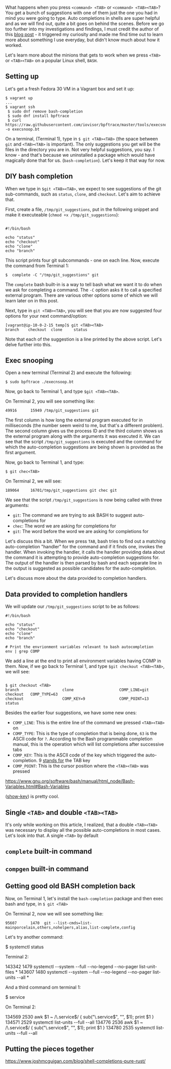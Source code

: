 What happens when you press `<command> <TAB>` or `<command> <TAB><TAB>`? You get a bunch of suggestions with one of them
just the one you had in mind you were going to type. Auto completions in shells are super helpful and as we will find
out, quite a bit goes on behind the scenes. Before we go too further into my investigations and findings, I  must credit the author of 
this [blog post](https://www.joshmcguigan.com/blog/shell-completions-pure-rust/) - it triggered
my curiosity and made me find time out to learn more about something I use everyday, but didn't know much about how
it worked.

Let's learn more about the minions that gets to work when we press `<TAB>` or `<TAB><TAB>` on a popular Linux shell, `BASH`.

## Setting up

Let's get a fresh Fedora 30 VM in a Vagrant box and set it up:

```
$ vagrant up
...
$ vagrant ssh
 $ sudo dnf remove bash-completion
 $ sudo dnf install bpftrace
 $ curl https://raw.githubusercontent.com/iovisor/bpftrace/master/tools/execsnoop.bt -o execsnoop.bt
```

On a terminal, (Terminal 1), type in `$ git <TAB><TAB>` (the space between `git` and `<TAB><TAB>` is important). 
The only suggestions you get will be the files in the
directory you are in. Not very helpful suggestions, you say. I know - and that's because we uninstalled a 
package which would have magically done that for us. (`bash-completion`). Let's keep it that way for 
now.

## DIY bash completion

When we type in `$git <TAB><TAB>`, we expect to see suggestions of the git sub-commands, such as `status`, `clone`,
and `checkout`. Let's aim to achieve that.

First, create a file, `/tmp/git_suggestions`, put in the following snippet and make it executeable 
(`chmod +x /tmp/git_suggestions`):

```

#!/bin/bash

echo "status"
echo "checkout"
echo "clone"
echo "branch"
```

This script prints four git subcommands - one on each line. Now, execute the command from Terminal 1:

```
$  complete -C "/tmp/git_suggestions" git
```

The `complete` bash built-in is a way to tell bash what we want it to do when we ask for completing a command.
The `-C` option asks it to call a specified external program. There are various other options some of which we
will learn later on in this post.

Next, type in `git <TAB><TAB>`, you will see that you are now suggested four options for your next command/option:

```
[vagrant@ip-10-0-2-15 temp]$ git <TAB><TAB>
branch    checkout  clone     status    

```

Note that each of the suggestion is a line printed by the above script. Let's delve further into this.

## Exec snooping 

Open a new terminal (Terminal 2) and execute the following:

```
$ sudo bpftrace ./execnsoop.bt
```

Now, go back to Terminal 1, and type `$git <TAB><TAB>`. 

On Terminal 2, you will see something like:

```
49916      15949 /tmp/git_suggestions git
```

The first column is how long the external program executed for in milliseconds (the number seem weird to me, but that's
a different problem). The second column gives us the process ID and the third column shows us the external program 
along with the arguments it was executed it. We can see that the script `/tmp/git_suggestions` is executed and the
command for which the auto-completion suggestions are being shown is provided as the first argument.


Now, go back to Terminal 1, and type:

```
$ git chec<TAB>
```

On Terminal 2, we will see:

```
189064     16701/tmp/git_suggestions git chec git
```

We see that the script `/tmp/git_suggestions` is now being called with three arguments:

- `git`: The command we are trying to ask BASH to suggest auto-completions for
- `chec`: The word we are asking for completions for
- `git`: The word before the word we are asking for completions for

Let's discuss this a bit. When we press `TAB`, bash tries to find out a matching auto-completion "handler" for the command 
and if it finds one, invokes the handler. When invoking the handler, it calls the handler providing data about the command
it is attempting to provide auto-completion suggestions for. The output of the handler is then parsed by bash and each separate 
line in the output is suggested as possible candidates for the auto-completion.

Let's discuss more about the data provided to completion handlers.

## Data provided to completion handlers

We will update our `/tmp/git_suggestions` script to be as follows:

```
#!/bin/bash

echo "status"
echo "checkout"
echo "clone"
echo "branch"

# Print the envrionment variables relevant to bash autocompletion
env | grep COMP
```

We add a line at the end to print all environment variables having COMP in them. Now, if we go back to Terminal 1,
and type `$git checkout <TAB><TAB>`, we will see:

```

$ git checkout <TAB>
branch                   clone                    COMP_LINE=git checkout   COMP_TYPE=63             
checkout                 COMP_KEY=9               COMP_POINT=13            status 

```

Besides the earlier four suggestions, we have some new ones:

- `COMP_LINE`: This is the entire line of the command we pressed `<TAB><TAB>` on
- `COMP_TYPE`: This is the type of completion that is being done, `63` is the ASCII code for `?`. According to the Bash programmable completion manual,
this is the operation which will list completions after successive tabs
- `COMP_KEY`: This is the ASCII code of the key which triggered the auto-completion. 9 [stands for](https://en.wikipedia.org/wiki/Tab_key#Tab_characters)
the TAB key
- `COMP_POINT`: This is the cursor position where the `<TAB><TAB>` was pressed

https://www.gnu.org/software/bash/manual/html_node/Bash-Variables.html#Bash-Variables

([show-key](https://linux.die.net/man/1/showkey)) is pretty cool.

## Single `<TAB>` and double `<TAB><TAB>`

It's only while working on this article, I realized, that a double `<TAB><TAB>` was necessary to display all the possible
auto-completions in most cases. Let's look into that. A single `<TAB>` by default 


## `complete` built-in command

## `compgen` built-in command


## Getting good old BASH completion back

Now, on Terminal 1, let's install the `bash-completion` package and then exec bash and type, in `$ git <TAB>`


On Terminal 2, now we will see something like:

```
95607      1470  git --list-cmds=list-mainporcelain,others,nohelpers,alias,list-complete,config
```

Let's try another command:

$ systemctl status <TAB>

Terminal 2:

143342     1479  systemctl --system --full --no-legend --no-pager list-unit-files *
143607     1480  systemctl --system --full --no-legend --no-pager list-units --all *



And a third command om terminal 1:

$ service <TAB>

On Terminal 2:


134569     2530  awk $1 ~ /\.service$/ { sub("\\.service$", "", $1); print $1 }
134571     2529  systemctl list-units --full --all
134776     2536  awk $1 ~ /\.service$/ { sub("\\.service$", "", $1); print $1 }
134780     2535  systemctl list-units --full --all

## Putting the pieces together







https://www.joshmcguigan.com/blog/shell-completions-pure-rust/
